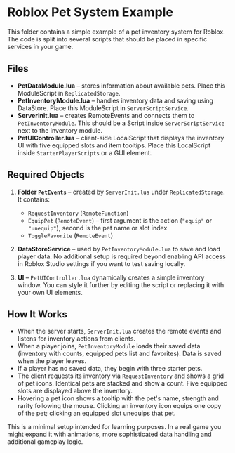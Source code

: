 # Roblox Pet System Example

This folder contains a simple example of a pet inventory system for Roblox. The code is split into several scripts that should be placed in specific services in your game.

## Files

- **PetDataModule.lua** – stores information about available pets. Place this ModuleScript in `ReplicatedStorage`.
- **PetInventoryModule.lua** – handles inventory data and saving using DataStore. Place this ModuleScript in `ServerScriptService`.
- **ServerInit.lua** – creates RemoteEvents and connects them to `PetInventoryModule`. This should be a Script inside `ServerScriptService` next to the inventory module.
- **PetUIController.lua** – client-side LocalScript that displays the inventory UI with five equipped slots and item tooltips. Place this LocalScript inside `StarterPlayerScripts` or a GUI element.

## Required Objects

1. **Folder `PetEvents`** – created by `ServerInit.lua` under `ReplicatedStorage`. It contains:
   - `RequestInventory` (`RemoteFunction`)
   - `EquipPet` (`RemoteEvent`) – first argument is the action (`"equip"` or `"unequip"`), second is the pet name or slot index
   - `ToggleFavorite` (`RemoteEvent`)

2. **DataStoreService** – used by `PetInventoryModule.lua` to save and load player data. No additional setup is required beyond enabling API access in Roblox Studio settings if you want to test saving locally.

3. **UI** – `PetUIController.lua` dynamically creates a simple inventory window. You can style it further by editing the script or replacing it with your own UI elements.

## How It Works

- When the server starts, `ServerInit.lua` creates the remote events and listens for inventory actions from clients.
- When a player joins, `PetInventoryModule` loads their saved data (inventory with counts, equipped pets list and favorites). Data is saved when the player leaves.
- If a player has no saved data, they begin with three starter pets.
- The client requests its inventory via `RequestInventory` and shows a grid of pet icons. Identical pets are stacked and show a count. Five equipped slots are displayed above the inventory.
- Hovering a pet icon shows a tooltip with the pet's name, strength and rarity following the mouse. Clicking an inventory icon equips one copy of the pet; clicking an equipped slot unequips that pet.

This is a minimal setup intended for learning purposes. In a real game you might expand it with animations, more sophisticated data handling and additional gameplay logic.
